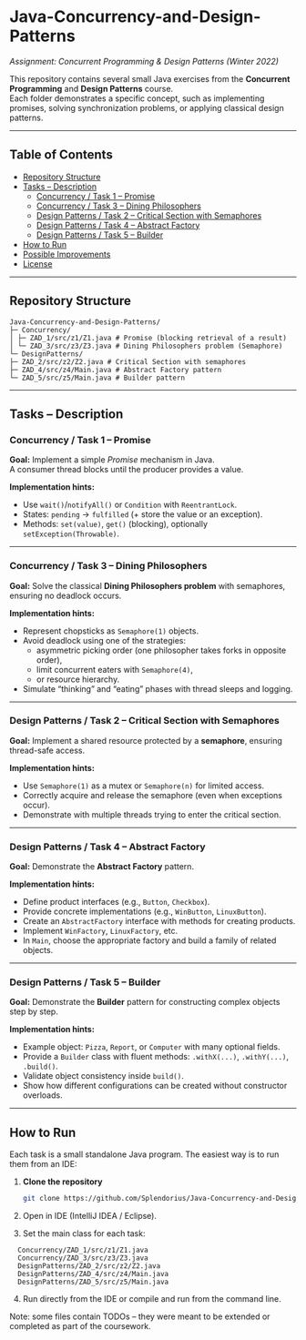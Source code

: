 #     Java-Concurrency-and-Design-Patterns
_Assignment: Concurrent Programming & Design Patterns (Winter 2022)_

This repository contains several small Java exercises from the **Concurrent Programming** and **Design Patterns** course.  
Each folder demonstrates a specific concept, such as implementing promises, solving synchronization problems, or applying classical design patterns.

---

## Table of Contents
- [Repository Structure](#repository-structure)
- [Tasks – Description](#tasks--description)
  - [Concurrency / Task 1 – Promise](#concurrency--task-1--promise)
  - [Concurrency / Task 3 – Dining Philosophers](#concurrency--task-3--dining-philosophers)
  - [Design Patterns / Task 2 – Critical Section with Semaphores](#design-patterns--task-2--critical-section-with-semaphores)
  - [Design Patterns / Task 4 – Abstract Factory](#design-patterns--task-4--abstract-factory)
  - [Design Patterns / Task 5 – Builder](#design-patterns--task-5--builder)
- [How to Run](#how-to-run)
- [Possible Improvements](#possible-improvements)
- [License](#license)

---

## Repository Structure
```text
Java-Concurrency-and-Design-Patterns/
├─ Concurrency/
│ ├─ ZAD_1/src/z1/Z1.java # Promise (blocking retrieval of a result)
│ └─ ZAD_3/src/z3/Z3.java # Dining Philosophers problem (Semaphore)
└─ DesignPatterns/
├─ ZAD_2/src/z2/Z2.java # Critical Section with semaphores
├─ ZAD_4/src/z4/Main.java # Abstract Factory pattern
└─ ZAD_5/src/z5/Main.java # Builder pattern
```
---

## Tasks – Description

### Concurrency / Task 1 – Promise
**Goal:** Implement a simple _Promise_ mechanism in Java.  
A consumer thread blocks until the producer provides a value.

**Implementation hints:**
- Use `wait()`/`notifyAll()` or `Condition` with `ReentrantLock`.
- States: `pending` → `fulfilled` (+ store the value or an exception).
- Methods: `set(value)`, `get()` (blocking), optionally `setException(Throwable)`.

---

### Concurrency / Task 3 – Dining Philosophers
**Goal:** Solve the classical **Dining Philosophers problem** with semaphores, ensuring no deadlock occurs.

**Implementation hints:**
- Represent chopsticks as `Semaphore(1)` objects.  
- Avoid deadlock using one of the strategies:
  - asymmetric picking order (one philosopher takes forks in opposite order),  
  - limit concurrent eaters with `Semaphore(4)`,  
  - or resource hierarchy.  
- Simulate “thinking” and “eating” phases with thread sleeps and logging.

---

### Design Patterns / Task 2 – Critical Section with Semaphores
**Goal:** Implement a shared resource protected by a **semaphore**, ensuring thread-safe access.

**Implementation hints:**
- Use `Semaphore(1)` as a mutex or `Semaphore(n)` for limited access.  
- Correctly acquire and release the semaphore (even when exceptions occur).  
- Demonstrate with multiple threads trying to enter the critical section.

---

### Design Patterns / Task 4 – Abstract Factory
**Goal:** Demonstrate the **Abstract Factory** pattern.

**Implementation hints:**
- Define product interfaces (e.g., `Button`, `Checkbox`).  
- Provide concrete implementations (e.g., `WinButton`, `LinuxButton`).  
- Create an `AbstractFactory` interface with methods for creating products.  
- Implement `WinFactory`, `LinuxFactory`, etc.  
- In `Main`, choose the appropriate factory and build a family of related objects.

---

### Design Patterns / Task 5 – Builder
**Goal:** Demonstrate the **Builder** pattern for constructing complex objects step by step.

**Implementation hints:**
- Example object: `Pizza`, `Report`, or `Computer` with many optional fields.  
- Provide a `Builder` class with fluent methods: `.withX(...)`, `.withY(...)`, `.build()`.  
- Validate object consistency inside `build()`.  
- Show how different configurations can be created without constructor overloads.

---

## How to Run

Each task is a small standalone Java program. The easiest way is to run them from an IDE:

1. **Clone the repository**
   ```bash
   git clone https://github.com/Splendorius/Java-Concurrency-and-Design-Patterns.git
   
2. Open in IDE (IntelliJ IDEA / Eclipse).

3. Set the main class for each task:

```text
  Concurrency/ZAD_1/src/z1/Z1.java
  Concurrency/ZAD_3/src/z3/Z3.java
  DesignPatterns/ZAD_2/src/z2/Z2.java
  DesignPatterns/ZAD_4/src/z4/Main.java
  DesignPatterns/ZAD_5/src/z5/Main.java
```
4. Run directly from the IDE or compile and run from the command line.

Note: some files contain TODOs – they were meant to be extended or completed as part of the coursework.

